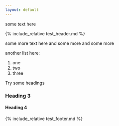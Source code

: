 ```yaml
---
layout: default
---
```



<!-- todo/fix: move to sandbox @ planetjekyll - why? why not?
    or use test/  folder here
  -->

some text here

{% include_relative test_header.md %}


some more text here and some more
and some more


another list here:

1. one
2. two
3. three

Try some headings

### Heading 3

#### Heading 4

{% include_relative test_footer.md %}

